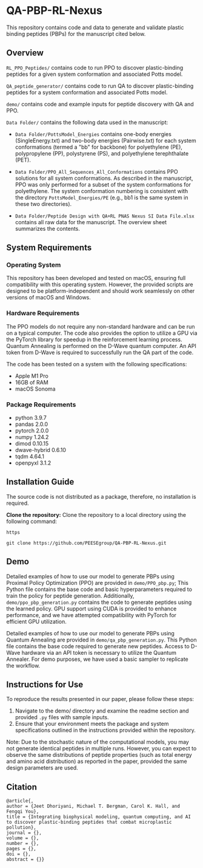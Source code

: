 # QA-PBP-RL-Nexus
This repository contains code and data to generate and validate plastic binding peptides (PBPs) for the manuscript cited below.

## Overview
`RL_PPO_Peptides/` contains code to run PPO to discover plastic-binding peptides for a given system conformation and associated Potts model.  

`QA_peptide_generator/` contains code to run QA to discover plastic-binding peptides for a system conformation and associated Potts model. 

`demo/` contains code and example inputs for peptide discovery with QA and PPO.

`Data Folder/` contains the following data used in the manuscript:

- `Data Folder/PottsModel_Energies` contains one-body energies (SingleEnergy.txt) and two-body energies (Pairwise.txt) for each system conformations (termed a "bb" for backbone) for polyethylene (PE), polypropylene (PP), polystyrene (PS), and polyethylene terephthalate (PET).

- `Data Folder/PPO_All_Sequences_All_Conformations` contains PPO solutions for all system conformations. As described in the manuscript, PPO was only performed for a subset of the system conformations for polyethylene. The system conformation numbering is consistent with the directory `PottsModel_Energies/PE` (e.g., bb1 is the same system in these two directories).

- `Data Folder/Peptide Design with QA+RL PNAS Nexus SI Data File.xlsx` contains all raw data for the manuscript. The overview sheet summarizes the contents. 

## System Requirements
### Operating System
This repository has been developed and tested on macOS, ensuring full compatibility with this operating system. However, the provided scripts are designed to be platform-independent and should work seamlessly on other versions of macOS and Windows.

### Hardware Requirements
The PPO models do not require any non-standard hardware and can be run on a typical computer. The code also provides the option to utilize a GPU via the PyTorch library for speedup in the reinforcement learning process. Quantum Annealing is performed on the D-Wave quantum computer. An API token from D-Wave is required to successfully run the QA part of the code.

The code has been tested on a system with the following specifications: 

- Apple M1 Pro
- 16GB of RAM
- macOS Sonoma

### Package Requirements
- python 3.9.7
- pandas 2.0.0
- pytorch 2.0.0
- numpy 1.24.2
- dimod 0.10.15
- dwave-hybrid 0.6.10
- tqdm 4.64.1
- openpyxl 3.1.2

## Installation Guide
The source code is not distributed as a package, therefore, no installation is required.

**Clone the repository:** Clone the repository to a local directory using the following command:


`https`
```https
git clone https://github.com/PEESEgroup/QA-PBP-RL-Nexus.git
```

## Demo
Detailed examples of how to use our model to generate PBPs using Proximal Policy Optimization (PPO) are provided in `demo/PPO_pbp.py`; This Python file contains the base code and basic hyperparameters required to train the policy for peptide generation. Additionally, `demo/ppo_pbp_generation.py` contains the code to generate peptides using the learned policy. GPU support using CUDA is provided to enhance performance, and we have attempted compatibility with PyTorch for efficient GPU utilization.

Detailed examples of how to use our model to generate PBPs using Quantum Annealing are provided in `demo/qa_pbp_generation.py`. This Python file contains the base code required to generate new peptides. Access to D-Wave hardware via an API token is necessary to utilize the Quantum Annealer. For demo purposes, we have used a basic sampler to replicate the workflow.

## Instructions for Use
To reproduce the results presented in our paper, please follow these steps:
1.  Navigate to the demo/ directory and examine the readme section and provided `.py` files with sample inputs.
2.  Ensure that your environment meets the package and system specifications outlined in the instructions provided within the repository.

Note: Due to the stochastic nature of the computational models, you may not generate identical peptides in multiple runs. However, you can expect to observe the same distributions of peptide properties (such as total energy and amino acid distribution) as reported in the paper, provided the same design parameters are used. 
## Citation

```
@article{,
author = {Jeet Dhoriyani, Michael T. Bergman, Carol K. Hall, and Fengqi You},
title = {Integrating biophysical modeling, quantum computing, and AI to discover plastic-binding peptides that combat microplastic pollution},
journal = {},
volume = {},
number = {},
pages = {},
doi = {},
abstract = {}}
```
